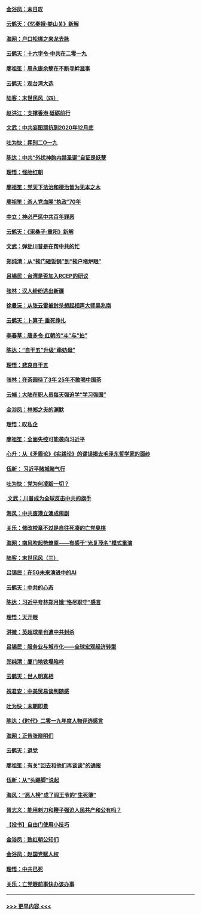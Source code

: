 #### [金浴凤：末日叹](../pages/nsc993/n11752359.md?t=12300501) 
#### [云鹤天：《忆秦娥‧娄山关》新解](../pages/nsc993/n11752348.md?t=12300501) 
#### [海网：户口松绑之来龙去脉](../pages/nsc993/n11752328.md?t=12300501) 
#### [云鹤天：十六字令‧中共在二零一九](../pages/nsc993/n11752305.md?t=12300501) 
#### [廖祖笙：周永康余孽在不断寻衅滋事](../pages/nsc993/n11751013.md?t=12300501) 
#### [云鹤天：观台湾大选](../pages/nsc993/n11751007.md?t=12300501) 
#### [陆客：末世民风（四）](../pages/nsc993/n11749203.md?t=12300501) 
#### [赵洪江：支撑香港 砥砺前行](../pages/nsc993/n11748482.md?t=12300501) 
#### [文武：中共妄图顽抗到2020年12月底](../pages/nsc993/n11748446.md?t=12300501) 
#### [吐为快：挥别二O一九](../pages/nsc993/n11748411.md?t=12300501) 
#### [陈达：中共“外扰神韵内禁圣诞”自证是妖孽](../pages/nsc993/n11748226.md?t=12300501) 
#### [理悟：怪胎红朝](../pages/nsc993/n11748206.md?t=12300501) 
#### [廖祖笙：党天下法治和德治皆为无本之木](../pages/nsc993/n11748135.md?t=12300501) 
#### [廖祖笙：杀人党血腥“执政”70年](../pages/nsc993/n11745144.md?t=12300501) 
#### [中立：神必严惩中共百年罪恶](../pages/nsc993/n11744970.md?t=12300501) 
#### [云鹤天：《采桑子‧重阳》新解](../pages/nsc993/n11744948.md?t=12300501) 
#### [文武：弹劾川普是在帮中共的忙](../pages/nsc993/n11744758.md?t=12300501) 
#### [郑纯清：从“挨门砸饭锅”到“挨户堵炉眼”](../pages/nsc993/n11744745.md?t=12300501) 
#### [吕锡民：台湾是否加入RCEP的研议](../pages/nsc993/n11744701.md?t=12300501) 
#### [张林：汉人纷纷逃出新疆](../pages/nsc993/n11743530.md?t=12300501) 
#### [徐曼沅：从张云雷被封杀想起相声大师吴兆南](../pages/nsc993/n11741816.md?t=12300501) 
#### [云鹤天：卜算子‧垂死挣扎](../pages/nsc993/n11739956.md?t=12300501) 
#### [李春草：唐多令‧红朝的“斗”与“拍”](../pages/nsc993/n11739830.md?t=12300501) 
#### [陈达：“自干五”升级“牵妨母”](../pages/nsc993/n11739724.md?t=12300501) 
#### [理悟：悲哀自干五](../pages/nsc993/n11739547.md?t=12300501) 
#### [张林：在茶园待了3年 25年不敢喝中国茶](../pages/nsc993/n11739240.md?t=12300501) 
#### [云端：大陆在职人员每天强迫学“学习强国”](../pages/nsc993/n11738735.md?t=12300501) 
#### [金浴凤：林郑之夫的渊默](../pages/nsc993/n11737735.md?t=12300501) 
#### [理悟：叹私企](../pages/nsc993/n11737715.md?t=12300501) 
#### [廖祖笙：全面失控可能袭向习近平](../pages/nsc993/n11737704.md?t=12300501) 
#### [心升：从《矛盾论》《实践论》的谬误揭去毛泽东哲学家的面纱](../pages/nsc993/n11736962.md?t=12300501) 
#### [伍新： 习近平赌城赌气行](../pages/nsc993/n11736929.md?t=12300501) 
#### [吐为快：党为何凌蹈一切？](../pages/nsc993/n11736915.md?t=12300501) 
#### [ 文武：川普成为全球反击中共的旗手](../pages/nsc993/n11736882.md?t=12300501) 
#### [海风：中共废港立澳成闹剧](../pages/nsc993/n11735857.md?t=12300501) 
#### [关乐：修改校章不过是自往死凑的亡党臭棋](../pages/nsc993/n11735097.md?t=12300501) 
#### [海网：南风吹起势燎原——有感于“光复茂名”模式重演](../pages/nsc993/n11732308.md?t=12300501) 
#### [陆客：末世民风（三）](../pages/nsc993/n11732211.md?t=12300501) 
#### [吕锡民：在5G未来演进中的AI](../pages/nsc993/n11730010.md?t=12300501) 
#### [云鹤天：中共的心态](../pages/nsc993/n11729906.md?t=12300501) 
#### [陈达：习近平夸林郑月娥“恪尽职守”感言](../pages/nsc993/n11729881.md?t=12300501) 
#### [理悟：天开眼](../pages/nsc993/n11729699.md?t=12300501) 
#### [洪微：英超球星也遭中共封杀](../pages/nsc993/n11727243.md?t=12300501) 
#### [吕锡民：服务业与城市化——全球宏观经济转型](../pages/nsc993/n11725845.md?t=12300501) 
#### [郑纯清：厦门地铁塌陷吟](../pages/nsc993/n11725813.md?t=12300501) 
#### [云鹤天：世人明真相](../pages/nsc993/n11725621.md?t=12300501) 
#### [祝君安：中美贸易谈判随感](../pages/nsc993/n11725609.md?t=12300501) 
#### [吐为快：末朝即景](../pages/nsc993/n11723365.md?t=12300501) 
#### [陈达：《时代》二零一九年度人物评选感言](../pages/nsc993/n11723337.md?t=12300501) 
#### [海网：正告张晓明们](../pages/nsc993/n11723228.md?t=12300501) 
#### [云鹤天：退党](../pages/nsc993/n11723056.md?t=12300501) 
#### [廖祖笙：有关“回去和他们再谈谈”的通报](../pages/nsc993/n11722442.md?t=12300501) 
#### [伍新：从“头踢脚”说起](../pages/nsc993/n11722429.md?t=12300501) 
#### [海风：“恶人榜”成了阎王爷的“生死簿”](../pages/nsc993/n11722272.md?t=12300501) 
#### [胥志义：能用剌刀和鞭子强迫人民共产和公有吗？](../pages/nsc993/n11720569.md?t=12300501) 
#### [【投书】自由门使用小技巧](../pages/nsc993/n11720180.md?t=12300501) 
#### [金浴凤：致红朝公知们](../pages/nsc993/n11720563.md?t=12300501) 
#### [金浴凤：赵国党赋人权](../pages/nsc993/n11720533.md?t=12300501) 
#### [理悟：中共已死](../pages/nsc993/n11720233.md?t=12300501) 
#### [关乐：亡党眼前事快办该办事](../pages/nsc993/n11719160.md?t=12300501) 

----
#### [ >>> 更早内容 <<< ](../indexes/nsc993-earlier.md)
